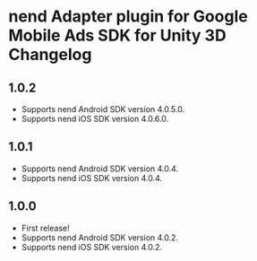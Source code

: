 # nend Adapter plugin for Google Mobile Ads SDK for Unity 3D Changelog

## 1.0.2

- Supports nend Android SDK version 4.0.5.0.
- Supports nend iOS SDK version 4.0.6.0.

## 1.0.1

- Supports nend Android SDK version 4.0.4.
- Supports nend iOS SDK version 4.0.4.

## 1.0.0

- First release!
- Supports nend Android SDK version 4.0.2.
- Supports nend iOS SDK version 4.0.2.
